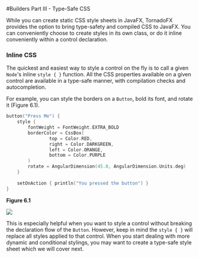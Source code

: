 #Builders Part III - Type-Safe CSS

While you can create static CSS style sheets in JavaFX, TornadoFX provides the option to bring type-safety and compiled CSS to JavaFX. You can conveniently choose to create styles in its own class, or do it inline conveniently within a control declaration. 

### Inline CSS

The quickest and easiest way to style a control on the fly is to call a given `Node`'s inline `style { }` function. All the CSS properties available on a given control are available in a type-safe manner, with compilation checks and autocompletion. 

For example, you can style the borders on a `Button`, bold its font, and rotate it (Figure 6.1). 

```kotlin
button("Press Me") {
	style {
		fontWeight = FontWeight.EXTRA_BOLD
		borderColor = CssBox(
				top = Color.RED,
				right = Color.DARKGREEN,
				left = Color.ORANGE,
				bottom = Color.PURPLE
		)
		rotate = AngularDimension(45.0, AngularDimension.Units.deg)
	}
    
    setOnAction { println("You pressed the button") }
}
```

**Figure 6.1**

![](http://i.imgur.com/ELI2VdV.png)

This is especially helpful when you want to style a control without breaking the declaration flow of the `Button`. However, keep in mind the `style { }` will replace all styles applied to that control. When you start dealing with more dynamic and conditional stylings, you may want to create a type-safe style sheet which we will cover next. 